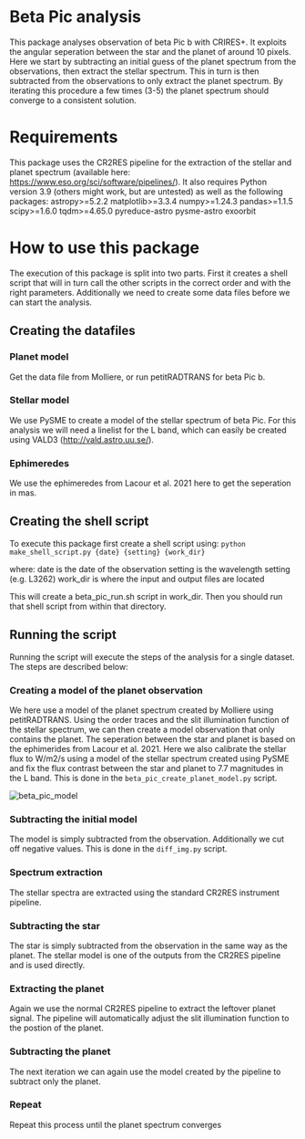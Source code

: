# Beta Pic analysis
This package analyses observation of beta Pic b with CRIRES+. It exploits the angular seperation between the star and the planet of around 10 pixels. Here we start by subtracting an initial guess of the planet spectrum from the observations, then extract the stellar spectrum. This in turn is then subtracted from the observations to only extract the planet spectrum. By iterating this procedure a few times (3-5) the planet spectrum should converge to a consistent solution.

# Requirements
This package uses the CR2RES pipeline for the extraction of the stellar and planet spectrum (available here: https://www.eso.org/sci/software/pipelines/).
It also requires Python version 3.9 (others might work, but are untested) as well as the following packages:
astropy>=5.2.2
matplotlib>=3.3.4
numpy>=1.24.3
pandas>=1.1.5
scipy>=1.6.0
tqdm>=4.65.0
pyreduce-astro
pysme-astro
exoorbit

# How to use this package
The execution of this package is split into two parts. First it creates a shell script that will in turn call the other scripts in the correct order and with the right parameters. Additionally we need to create some data files before we can start the analysis.

## Creating the datafiles
### Planet model
Get the data file from Molliere, or run petitRADTRANS for beta Pic b.

### Stellar model
We use PySME to create a model of the stellar spectrum of beta Pic. For this analysis we will need a linelist for the L band, which can easily be created using VALD3 (http://vald.astro.uu.se/).

### Ephimeredes
We use the ephimeredes from Lacour et al. 2021 here to get the seperation in mas.

## Creating the shell script
To execute this package first create a shell script using:
`python make_shell_script.py {date} {setting} {work_dir}`

where:
    date is the date of the observation
    setting is the wavelength setting (e.g. L3262)
    work_dir is where the input and output files are located

This will create a beta_pic_run.sh script in work_dir.
Then you should run that shell script from within that directory.

## Running the script
Running the script will execute the steps of the analysis for a single dataset. The steps are described below:

### Creating a model of the planet observation
We here use a model of the planet spectrum created by Molliere using petitRADTRANS. Using the order traces and the slit illumination function of the stellar spectrum, we can then create a model observation that only contains the planet. The seperation between the star and planet is based on the ephimerides from Lacour et al. 2021. Here we also calibrate the stellar flux to W/m2/s using a model of the stellar spectrum created using PySME and fix the flux contrast between the star and planet to 7.7 magnitudes in the L band. This is done in the `beta_pic_create_planet_model.py` script.

![beta_pic_model](https://github.com/AWehrhahn/BetaPic/assets/31626864/a2fb7db5-a0b2-4cc1-8da4-1f07d5c0b629)

### Subtracting the initial model
The model is simply subtracted from the observation. Additionally we cut off negative values. This is done in the `diff_img.py` script.

### Spectrum extraction
The stellar spectra are extracted using the standard CR2RES instrument pipeline.

### Subtracting the star
The star is simply subtracted from the observation in the same way as the planet. The stellar model is one of the outputs from the CR2RES pipeline and is used directly.

### Extracting the planet
Again we use the normal CR2RES pipeline to extract the leftover planet signal. The pipeline will automatically adjust the slit illumination function to the postion of the planet.

### Subtracting the planet
The next iteration we can again use the model created by the pipeline to subtract only the planet.

### Repeat
Repeat this process until the planet spectrum converges



